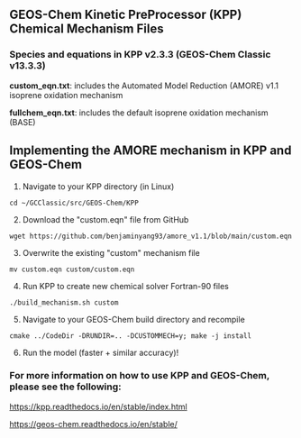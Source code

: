 ## GEOS-Chem Kinetic PreProcessor (KPP) Chemical Mechanism Files
### Species and equations in KPP v2.3.3 (GEOS-Chem Classic v13.3.3)

**custom_eqn.txt**: includes the Automated Model Reduction (AMORE) v1.1 isoprene oxidation mechanism 

**fullchem_eqn.txt**: includes the default isoprene oxidation mechanism (BASE)

## Implementing the AMORE mechanism in KPP and GEOS-Chem 
1. Navigate to your KPP directory (in Linux)
```
cd ~/GCClassic/src/GEOS-Chem/KPP
```
2. Download the "custom.eqn" file from GitHub
```
wget https://github.com/benjaminyang93/amore_v1.1/blob/main/custom.eqn
```
3. Overwrite the existing "custom" mechanism file
```
mv custom.eqn custom/custom.eqn
```
4. Run KPP to create new chemical solver Fortran-90 files
```
./build_mechanism.sh custom
```
5. Navigate to your GEOS-Chem build directory and recompile
```
cmake ../CodeDir -DRUNDIR=.. -DCUSTOMMECH=y; make -j install
```
6. Run the model (faster + similar accuracy)!  

### For more information on how to use KPP and GEOS-Chem, please see the following:

https://kpp.readthedocs.io/en/stable/index.html

https://geos-chem.readthedocs.io/en/stable/
